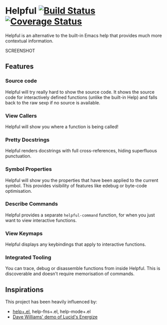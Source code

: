 # Helpful [![Build Status](https://travis-ci.org/Wilfred/helpful.svg?branch=master)](https://travis-ci.org/Wilfred/helpful) [![Coverage Status](https://coveralls.io/repos/github/Wilfred/helpful/badge.svg?branch=master)](https://coveralls.io/github/Wilfred/helpful?branch=master)

Helpful is an alternative to the built-in Emacs help that provides
much more contextual information.

SCREENSHOT

## Features

### Source code

Helpful will try really hard to show the source code. It shows the
source code for interactively defined functions (unlike the built-in
Help) and falls back to the raw sexp if no source is available.

### View Callers

Helpful will show you where a function is being called!

### Pretty Docstrings

Helpful renders docstrings with full cross-references, hiding
superfluous punctuation.

### Symbol Properties

Helpful will show you the properties that have been applied to the
current symbol. This provides visibility of features
like edebug or byte-code optimisation.

### Describe Commands

Helpful provides a separate `helpful-command` function, for when you
just want to view interactive functions.

### View Keymaps

Helpful displays any keybindings that apply to interactive functions.

### Integrated Tooling

You can trace, debug or disassemble functions from inside
Helpful. This is discoverable and doesn't require memorisation of
commands.

## Inspirations

This project has been heavily influenced by:

* [help+.el](https://www.emacswiki.org/emacs/help+.el), help-fns+.el, help-mode+.el
* [Dave Williams' demo of Lucid's Energize](https://www.youtube.com/watch?v=pQQTScuApWk)
